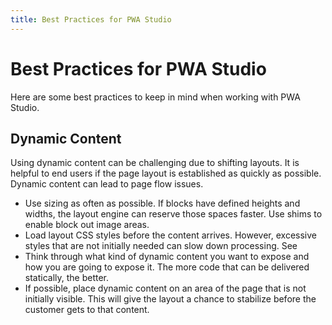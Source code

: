 ```yaml
---
title: Best Practices for PWA Studio
---
```


# Best Practices for PWA Studio

Here are some best practices to keep in mind when working with PWA Studio.

## Dynamic Content

Using dynamic content can be challenging due to shifting layouts. It is helpful to end users if the page layout is established as quickly as possible. Dynamic content can lead to page flow issues.

- Use sizing as often as possible. If blocks have defined heights and widths, the layout engine can reserve those spaces faster. Use shims to enable block out image areas.
- Load layout CSS styles before the content arrives. However, excessive styles that are not initially needed can slow down processing. See 
- Think through what kind of dynamic content you want to expose and how you are going to expose it. The more code that can be delivered statically, the better.
- If possible, place dynamic content on an area of the page that is not initially visible. This will give the layout a chance to stabilize before the customer gets to that content.